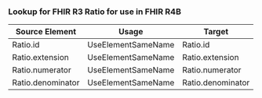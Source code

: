 ### Lookup for FHIR R3 Ratio for use in FHIR R4B

| Source Element | Usage | Target |
| -------------- | ----- | ------ |
| Ratio.id | UseElementSameName | Ratio.id |
| Ratio.extension | UseElementSameName | Ratio.extension |
| Ratio.numerator | UseElementSameName | Ratio.numerator |
| Ratio.denominator | UseElementSameName | Ratio.denominator |

